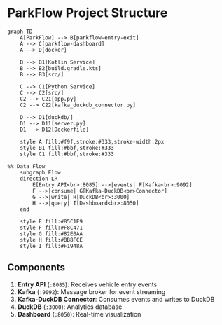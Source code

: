 # ParkFlow Project Structure

```mermaid
graph TD
    A[ParkFlow] --> B[parkflow-entry-exit]
    A --> C[parkflow-dashboard]
    A --> D[docker]
    
    B --> B1[Kotlin Service]
    B --> B2[build.gradle.kts]
    B --> B3[src/]
    
    C --> C1[Python Service]
    C --> C2[src/]
    C2 --> C21[app.py]
    C2 --> C22[kafka_duckdb_connector.py]
    
    D --> D1[duckdb/]
    D1 --> D11[server.py]
    D1 --> D12[Dockerfile]
    
    style A fill:#f9f,stroke:#333,stroke-width:2px
    style B1 fill:#bbf,stroke:#333
    style C1 fill:#bbf,stroke:#333

%% Data Flow
    subgraph Flow
    direction LR
        E[Entry API<br>:8085] -->|events| F[Kafka<br>:9092]
        F -->|consume| G[Kafka-DuckDB<br>Connector]
        G -->|write| H[DuckDB<br>:3000]
        H -->|query| I[Dashboard<br>:8050]
    end

    style E fill:#85C1E9
    style F fill:#F8C471
    style G fill:#82E0AA
    style H fill:#BB8FCE
    style I fill:#F1948A
```

## Components

1. **Entry API** (`:8085`): Receives vehicle entry events
2. **Kafka** (`:9092`): Message broker for event streaming
3. **Kafka-DuckDB Connector**: Consumes events and writes to DuckDB
4. **DuckDB** (`:3000`): Analytics database
5. **Dashboard** (`:8050`): Real-time visualization
